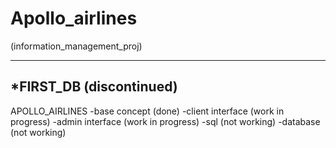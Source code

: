 # Apollo_airlines
(information_management_proj)

-----------------------------------------
*FIRST_DB (discontinued)
-----------------------------------------

APOLLO_AIRLINES
-base concept (done)
-client interface (work in progress)
-admin interface (work in progress)
-sql (not working)
-database (not working)
